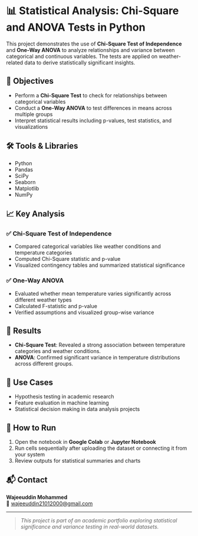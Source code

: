 # 📊 Statistical Analysis: Chi-Square and ANOVA Tests in Python

This project demonstrates the use of **Chi-Square Test of Independence** and **One-Way ANOVA** to analyze relationships and variance between categorical and continuous variables. The tests are applied on weather-related data to derive statistically significant insights.



## 🎯 Objectives

- Perform a **Chi-Square Test** to check for relationships between categorical variables
- Conduct a **One-Way ANOVA** to test differences in means across multiple groups
- Interpret statistical results including p-values, test statistics, and visualizations

## 🛠️ Tools & Libraries

- Python
- Pandas
- SciPy
- Seaborn
- Matplotlib
- NumPy

## 📈 Key Analysis

### ✅ Chi-Square Test of Independence

- Compared categorical variables like weather conditions and temperature categories
- Computed Chi-Square statistic and p-value
- Visualized contingency tables and summarized statistical significance

### ✅ One-Way ANOVA

- Evaluated whether mean temperature varies significantly across different weather types
- Calculated F-statistic and p-value
- Verified assumptions and visualized group-wise variance

## 📌 Results

- **Chi-Square Test**: Revealed a strong association between temperature categories and weather conditions.
- **ANOVA**: Confirmed significant variance in temperature distributions across different groups.

## 🧠 Use Cases

- Hypothesis testing in academic research
- Feature evaluation in machine learning
- Statistical decision making in data analysis projects

## 🚀 How to Run

1. Open the notebook in **Google Colab** or **Jupyter Notebook**
2. Run cells sequentially after uploading the dataset or connecting it from your system
3. Review outputs for statistical summaries and charts

## 📬 Contact

**Wajeeuddin Mohammed**  
📧 wajeeuddin21012000@gmail.com  


---

> *This project is part of an academic portfolio exploring statistical significance and variance testing in real-world datasets.*
